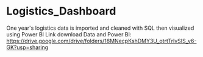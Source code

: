 # Logistics_Dashboard
One year's logistics data is imported and cleaned with SQL then visualized using Power BI
Link download Data and Power BI:
https://drive.google.com/drive/folders/18MNecpKshDMY3U_otrtTrlvSIS_v6-GK?usp=sharing
